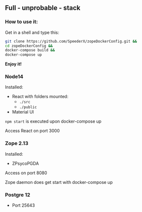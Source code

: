 ## Full - unprobable - stack

### How to use it:

Get in a shell and type this:

```bash
git clone https://github.com/SpeederX/zopeDockerConfig.git &&
cd zopeDockerConfig &&
docker-compose build &&
docker-compose up
```

**Enjoy it!**


### Node14

Installed:
  - React with folders mounted:
    - `./src`
    - `./public`
  - Material UI

`npm start` is executed upon docker-compose up
  
Access React on port 3000
  
### Zope 2.13

Installed:
  - ZPsycoPGDA

Access on port 8080

Zope daemon does get start with docker-compose up

### Postgre 12
  - Port 25643


